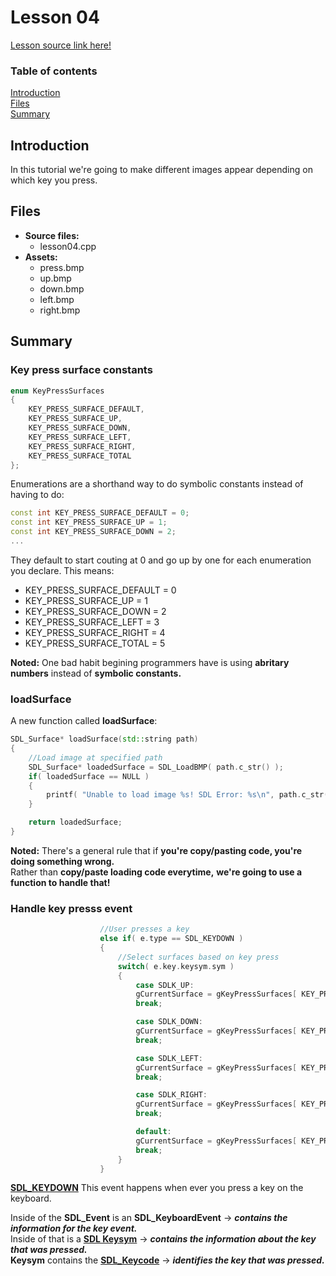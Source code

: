 # Lesson 04
[Lesson source link here!](https://lazyfoo.net/tutorials/SDL/04_key_presses/index.php)

### Table of contents
  [Introduction](#introduction)  
  [Files](#files)  
  [Summary](#summary) 
  
## Introduction
In this tutorial we're going to make different images appear depending on which key you press.

## Files
- **Source files:**
  - lesson04.cpp
- **Assets:**
  - press.bmp
  - up.bmp
  - down.bmp
  - left.bmp
  - right.bmp

## Summary

### Key press surface constants
```C++
enum KeyPressSurfaces
{
    KEY_PRESS_SURFACE_DEFAULT,
    KEY_PRESS_SURFACE_UP,
    KEY_PRESS_SURFACE_DOWN,
    KEY_PRESS_SURFACE_LEFT,
    KEY_PRESS_SURFACE_RIGHT,
    KEY_PRESS_SURFACE_TOTAL
};
```

Enumerations are a shorthand way to do symbolic constants instead of having to do:
```C++
const int KEY_PRESS_SURFACE_DEFAULT = 0;
const int KEY_PRESS_SURFACE_UP = 1;
const int KEY_PRESS_SURFACE_DOWN = 2;
...
```

They default to start couting at 0 and go up by one for each enumeration you declare.
This means:
  - KEY_PRESS_SURFACE_DEFAULT = 0
  - KEY_PRESS_SURFACE_UP = 1
  - KEY_PRESS_SURFACE_DOWN = 2
  - KEY_PRESS_SURFACE_LEFT = 3
  - KEY_PRESS_SURFACE_RIGHT = 4
  - KEY_PRESS_SURFACE_TOTAL = 5

**Noted:** One bad habit begining programmers have is using **abritary numbers** instead of **symbolic constants.**

### loadSurface
A new function called **loadSurface**:
```C++
SDL_Surface* loadSurface(std::string path)
{
    //Load image at specified path
    SDL_Surface* loadedSurface = SDL_LoadBMP( path.c_str() );
    if( loadedSurface == NULL )
    {
        printf( "Unable to load image %s! SDL Error: %s\n", path.c_str(), SDL_GetError() );
    }

    return loadedSurface;
}
```

**Noted:** There's a general rule that if **you're copy/pasting code, you're doing something wrong.**  
Rather than **copy/paste loading code everytime,** **we're going to use a function to handle that!**

### Handle key presss event
```C++
                    //User presses a key
                    else if( e.type == SDL_KEYDOWN )
                    {
                        //Select surfaces based on key press
                        switch( e.key.keysym.sym )
                        {
                            case SDLK_UP:
                            gCurrentSurface = gKeyPressSurfaces[ KEY_PRESS_SURFACE_UP ];
                            break;

                            case SDLK_DOWN:
                            gCurrentSurface = gKeyPressSurfaces[ KEY_PRESS_SURFACE_DOWN ];
                            break;

                            case SDLK_LEFT:
                            gCurrentSurface = gKeyPressSurfaces[ KEY_PRESS_SURFACE_LEFT ];
                            break;

                            case SDLK_RIGHT:
                            gCurrentSurface = gKeyPressSurfaces[ KEY_PRESS_SURFACE_RIGHT ];
                            break;

                            default:
                            gCurrentSurface = gKeyPressSurfaces[ KEY_PRESS_SURFACE_DEFAULT ];
                            break;
                        }
                    }
```
**[SDL_KEYDOWN](https://wiki.libsdl.org/SDL_KeyboardEvent)**
This event happens when ever you press a key on the keyboard.

Inside of the **SDL_Event** is an **SDL_KeyboardEvent** -> _**contains the information for the key event.**_  
Inside of that is a **[SDL Keysym](https://wiki.libsdl.org/SDL_Keysym)** -> _**contains the information about the key that was pressed.**_  
**Keysym** contains the **[SDL_Keycode](https://wiki.libsdl.org/SDL_Keycode)** -> _**identifies the key that was pressed.**_
